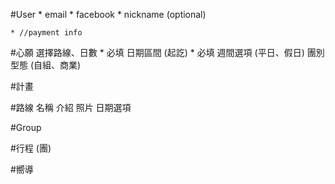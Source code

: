 #User
    * email
    * facebook
    * nickname (optional)

    * //payment info

#心願
    選擇路線、日數 * 必填
    日期區間 (起訖) * 必填
    週間選項 (平日、假日)
    團別型態 (自組、商業)

#計畫

#路線
    名稱
    介紹
    照片
    日期選項
    

#Group


#行程 (團)


#嚮導
    


